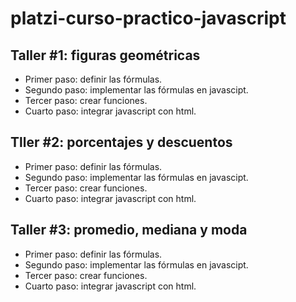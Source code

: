 # platzi-curso-practico-javascript

## Taller #1: figuras geométricas

- Primer paso: definir las fórmulas.
- Segundo paso: implementar las fórmulas en javascipt.
- Tercer paso: crear funciones.
- Cuarto paso: integrar javascript con html. 

## Tller #2: porcentajes y descuentos

- Primer paso: definir las fórmulas.
- Segundo paso: implementar las fórmulas en javascipt.
- Tercer paso: crear funciones.
- Cuarto paso: integrar javascript con html. 

## Taller #3: promedio, mediana y moda

- Primer paso: definir las fórmulas.
- Segundo paso: implementar las fórmulas en javascipt.
- Tercer paso: crear funciones.
- Cuarto paso: integrar javascript con html. 